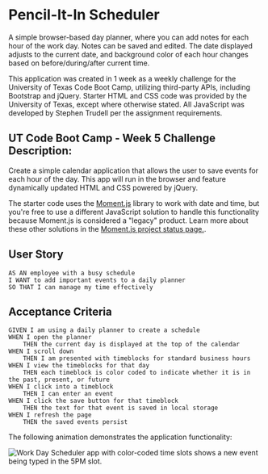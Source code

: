 # Pencil-It-In Scheduler

A simple browser-based day planner, where you can add notes for each hour of the work day. Notes can be saved and edited. The date displayed adjusts to the current date, and background color of each hour changes based on before/during/after current time.

This application was created in 1 week as a weekly challenge for the University of Texas Code Boot Camp, utilizing third-party APIs, including Bootstrap and jQuery. Starter HTML and CSS code was provided by the University of Texas, except where otherwise stated. All JavaScript was developed by Stephen Trudell per the assignment requirements.

## UT Code Boot Camp - Week 5 Challenge Description:

Create a simple calendar application that allows the user to save events for each hour of the day. This app will run in the browser and feature dynamically updated HTML and CSS powered by jQuery.

The starter code uses the [Moment.js](https://momentjs.com/) library to work with date and time, but you're free to use a different JavaScript solution to handle this functionality because Moment.js is considered a "legacy" product. Learn more about these other solutions in the [Moment.js project status page.](https://momentjs.com/docs/#/-project-status/).

## User Story

```
AS AN employee with a busy schedule
I WANT to add important events to a daily planner
SO THAT I can manage my time effectively
```

## Acceptance Criteria

```
GIVEN I am using a daily planner to create a schedule
WHEN I open the planner
    THEN the current day is displayed at the top of the calendar
WHEN I scroll down
    THEN I am presented with timeblocks for standard business hours
WHEN I view the timeblocks for that day
    THEN each timeblock is color coded to indicate whether it is in the past, present, or future
WHEN I click into a timeblock
    THEN I can enter an event
WHEN I click the save button for that timeblock
    THEN the text for that event is saved in local storage
WHEN I refresh the page
    THEN the saved events persist
```

The following animation demonstrates the application functionality:

![Work Day Scheduler app with color-coded time slots shows a new event being typed in the 5PM slot.](./Assets/05-third-party-apis-homework-demo.gif)
